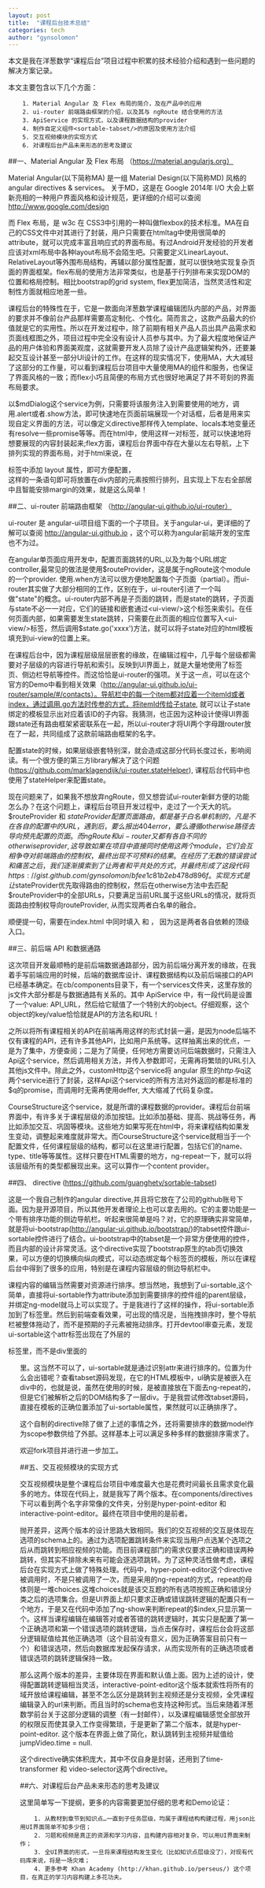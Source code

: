 ```yaml
---
layout: post
title:  "课程后台技术总结"
categories: tech
author: "gynsolomon"
---    
```


本文是我在洋葱数学“课程后台”项目过程中积累的技术经验介绍和遇到一些问题的解决方案记录。

本文主要包含以下几个方面：

        1. Material Angular 及 Flex 布局的简介，及在产品中的应用
        2. ui-router 前端路由框架的介绍，以及其与 ngRoute 结合使用的方法
        3. ApiService 的实现方式，以及课程数据结构的provider
        4. 制作自定义组件<sortable-tabset/>的原因及使用方法介绍
        5. 交互视频模块的实现方式
        6. 对课程后台产品未来形态的思考及建议


##一、Material Angular 及 Flex 布局 （https://material.angularjs.org）

Material Angular(以下简称MA) 是一组 Material Design(以下简称MD) 风格的 angular directives & services。
关于MD，这是在 Google 2014年 I/O 大会上崭新亮相的一种用户界面风格和设计规范，更详细的介绍可以查阅 http://www.google.com/design

而 Flex 布局，是 w3c 在 CSS3中引用的一种叫做flexbox的技术标准。MA在自己的CSS文件中对其进行了封装，用户只需要在htmltag中使用很简单的attribute，就可以完成丰富且响应式的界面布局。有过Android开发经验的开发者应该对xml布局中各种layout布局不会陌生吧。只需要定义LinearLayout、RelativeLayout等外围布局结构，再辅以部分属性配置，就可以很快地实现复杂页面的界面框架。flex布局的使用方法非常类似，也是基于行列排布来实现DOM的位置和格局控制。相比bootstrap的grid system, flex更加简洁，当然灵活性和定制性方面就相应地差一些。

课程后台的特殊性在于，它是一款面向洋葱数学课程编辑团队内部的产品，对界面的要求并不像前台产品那样需要高定制化、个性化。简而言之，这款产品最大的价值就是它的实用性。所以在开发过程中，除了前期有相关产品人员出具产品需求和页面线框图之外，项目过程中完全没有设计人员参与其中。为了最大程度地保证产品的用户体验和界面美观度，这就需要开发人员除了设计产品逻辑架构外，还要兼起交互设计甚至一部分UI设计的工作。在这样的现实情况下，使用MA，大大减轻了这部分的工作量，可以看到课程后台项目中大量使用MA的组件和服务，也保证了界面风格的一致；而flex小巧且简便的布局方式也很好地满足了并不苛刻的界面布局要求。

以$mdDialog这个service为例，只需要将该服务注入到需要使用的地方，调用.alert或者.show方法，即可快速地在页面前端展现一个对话框，后者是用来实现自定义界面的方法，可以像定义directive那样传入template、locals本地变量还有resolve一些promise等等。而在html中，使用<md-dialog></md-dialog>这样一对标签，就可以快速地将想要展现的内容封装起来;flex方面，课程后台界面中存在大量以左右导航，上下排列实现的界面布局，对于html来说，在<div>标签中添加 layout 属性，即可方便配置，<div layout="row" layout-align="center center" layout-margin></div>这样的一条语句即可将放置在div内部的元素按照行排列，且实现上下左右全部居中且智能安排margin的效果，就是这么简单！

##二、ui-router 前端路由框架 （http://angular-ui.github.io/ui-router）

ui-router 是 angular-ui项目组下面的一个子项目。关于angular-ui，更详细的了解可以查阅 http://angular-ui.github.io ，这个可以称为angular前端开发的宝库也不为过。

在angular单页面应用开发中，配置页面跳转的URL,以及为每个URL绑定controller,最常见的做法是使用$routeProvider，这是属于ngRoute这个module的一个provider. 使用.when方法可以很方便地配置每个子页面（partial）。而ui-router其实做了大部分相同的工作，区别在于，ui-router引进了一个叫做"state"的概念。ui-router内部不再是子页面的跳转，而是state的跳转，子页面与state不必一一对应，它们的链接和嵌套通过<ui-view/>这个标签来索引。在任何页面内部，如果需要发生state跳转，只需要在此页面的相应位置写入<ui-view/>标签，然后调用$state.go('xxxx')方法，就可以将子state对应的html模板填充到ui-view的位置上来。

在课程后台中，因为课程层级层层嵌套的缘故，在编辑过程中，几乎每个层级都需要对子层级的内容进行导航和索引。反映到UI界面上，就是大量地使用了标签页、侧边栏导航等控件。而这恰恰是ui-router的强项。关于这一点，可以在这个官方的Demo中看到相关效果（http://angular-ui.github.io/ui-router/sample/#/contacts）。导航栏中的每一个item都对应着一个itemId或者index，通过调用.go方法时传参的方式，将itemId传给子state, 就可以让子state绑定的模板显示出对应着该ID的子内容。我猜测，也正因为这种设计使得UI界面跟state还有路由框架紧密联系在一起，所以ui-router才将UI两个字母跟router放在了一起，共同组成了这款前端路由框架的名字。

配置state的时候，如果层级嵌套特别深，就会造成这部分代码长度过长，影响阅读。有一个很方便的第三方library解决了这个问题(https://github.com/marklagendijk/ui-router.stateHelper), 课程后台代码中也使用了stateHelper来配置state。

现在问题来了，如果我不想放弃ngRoute，但又想尝试ui-router新鲜方便的功能怎么办？在这个问题上，课程后台项目开发过程中，走过了一个天大的坑。$routeProvider 和 $stateProvider 配置页面路由，都是基于白名单机制的，凡是不在各自的配置中的URL，遇到后，要么报出404 error，要么遵循otherwise路径去导向预先配置的页面。而ngRoute 和 ui-router又都有各自不同的otherwise provider,这导致如果在项目中直接同时使用这两个module，它们会互相争夺对前端路由的控制权，最终出现不可预料的结果。在经历了无数的错误尝试和痛苦之后，我们逐渐摸索到了让两者和平共处的方式，并最终形成了这段代码https://gist.github.com/gynsolomon/bfee1c81b2eb478d896f 。实现方式是让$stateProvider优先取得路由的控制权，然后在otherwise方法中去匹配$routeProvider中的全部URLs，只要满足当前URL属于这些URLs的情况，就将页面路由控制权导向routeProvider, 从而实现两者白名单的融合。

顺便提一句，需要在index.html <body>中同时填入<ng-view/> 和 <ui-view/>， 因为这是两者各自依赖的顶级入口。

##三、前后端 API 和数据通路

这次项目开发最顺畅的是前后端数据通路部分，因为前后端分离开发的缘故，在我着手写前端应用的时候，后端的数据库设计、课程数据结构以及前后端接口的API已经基本确定。在cb/components目录下，有一个services文件夹，这里存放的js文件大部分都是与数据通路有关系的。其中 ApiService 中，有一段代码是设置了一个value: API_URL，然后给它赋值了一个特别大的object。仔细观察，这个object的key/value恰恰就是API的方法名和URL！

之所以将所有课程相关的API在前端再用这样的形式封装一遍，是因为node后端不仅有课程的API，还有许多其他API，比如用户系统等。这样抽离出来的优点，一是为了集中，方便查阅；二是为了简便，任何地方需要访问后端数据时，只需注入Api这个service，然后调用相关方法，并传入参数即可，无需再将繁琐的URL引入其他js文件中。除此之外，customHttp这个service将 angular 原生的$http与$q这两个service进行了封装，这样Api这个service的所有方法对外返回的都是标准的$q的promise，而调用时无需再使用deffer, 大大缩减了代码复杂度。

CourseStructure这个service，就是所谓的课程数据的provider。课程后台前端界面中，有许多关于课程层级的添加按钮。比如添加基础、提高、挑战等任务，再比如添加交互、巩固等模块。这些地方如果写死在html中，将来课程结构如果发生变动，调整起来难度就非常大。而CourseStructure这个service就相当于一个配置文件，任何课程层级的结构，都可以在这里进行配置，包括它们的name、type、title等等属性。这样只要在HTML需要的地方，ng-repeat一下，就可以将该层级所有的类型都展现出来。这可以算作一个content provider。

##四、<sortable-tabset> directive (https://github.com/guanghetv/sortable-tabset)

这是一个我自己制作的angular directive,并且将它放在了公司的github账号下面。因为是开源项目，所以其他开发者理论上也可以拿去用的。它的主要功能是一个带有排序功能的侧边导航栏。听起来很简单是吗？对，它的原理确实非常简单，就是将ui-bootstrap(http://angular-ui.github.io/bootstrap/)的tabset控件跟ui-sortable控件进行了结合。ui-bootstrap中的tabset是一个非常方便使用的控件，而且内部的设计非常灵活。这个directive实现了bootstrap原生的tab页切换效果，可以方便的切换横向纵向模式，可以动态绑定每个标签页的模板，所以在课程后台中得到了很多的应用，特别是在课程内容层级的侧边导航栏中。

课程内容的编辑当然需要对资源进行排序。想当然地，我想到了ui-sortable,这个简单，直接将ui-sortable作为attribute添加到需要排序的控件组的parent层级，并绑定ng-model就马上可以实现了。于是我进行了这样的操作，将ui-sortable添加到了<tabset>标签里。然后到前端查看效果，可出现的情况是，当拖拽排序时，整个导航栏被整体拖动了，而不是预期的子元素被拖动排序。打开devtool审查元素，发现ui-sortable这个attr标签出现在了外层的<div>标签里，而不是div里面的<ul>里。这当然不可以了，ui-sortable就是通过识别attr来进行排序的。位置为什么会出错呢？查看tabset源码发现，在它的HTML模板中，ul确实是被嵌入在div中的，也就是说，虽然在使用的时候，<tab>是被直接放在<tabset>下面去ng-repeat的，但是它们被解析之后的DOM结构多了一层div。于是我尝试修改tabset源码，直接在模板的正确位置添加了ui-sortable属性，果然就可以正确排序了。

这个自制的directive除了做了上述的事情之外，还将需要排序的数据model作为scope参数供给了外部。这样基本上可以满足多种多样的数据排序需求了。

欢迎fork项目并进行进一步加工。

##五、交互视频模块的实现方式
    
交互视频模块是整个课程后台项目中难度最大也是花费时间最长且需求变化最多的地方。体现在代码上，就是我写了两个版本。在components/directives下可以看到两个名字非常像的文件夹，分别是hyper-point-editor 和 interactive-point-editor。最终在项目中使用的是前者。

抛开差异，这两个版本的设计思路大致相同。我们的交互视频的交互是体现在选项的schema上的。通过为选项配置跳转条件来实现当用户点选某个选项之后从而跳转到相应视频的功能。而目前课程部门的需求仅要求正确和错误两种跳转，但其实不排除未来有可能会逐选项跳转。为了这种灵活性做考虑，课程后台在实现方式上做了特殊处理。代码中，hyper-point-editor这个directive被调用时，不是只被调用了一次，而是采用的ng-repeat的方式，repeat的母体则是一堆choices.这堆choices就是该交互题的所有选项按照正确和错误分类之后的选项集合。但是UI界面上却只要求正确或错误跳转逻辑的配置只有一个地方，于是又在代码中添加了ng-show来判断repeat的$index,只显示第一个。这样当课程编辑在编辑答对或者答错的跳转逻辑时，其实只是配置了第一个正确选项和第一个错误选项的跳转逻辑，当点击保存时，课程后台会将这部分逻辑赋值给其他正确选项（这个目前没有意义，因为正确答案目前只有一个）和错误选项，然后向数据库发起保存请求，从而实现所有的正确选项或者错误选项的跳转逻辑保持一致。

那么这两个版本的差异，主要体现在界面和默认值上面。因为上述的设计，使得配置跳转逻辑相当灵活，interactive-point-editor这个版本就索性将所有的域开放给课程编辑，甚至不怎么区分是跳转到主视频还是分支视频，全凭课程编辑录入的url来判断。而且当时的schema也支持这种形式。当后来随着洋葱数学前台关于这部分逻辑的调整（有一封邮件），以及课程编辑感觉全部放开的权限反而使其录入工作变得繁琐，于是更新了第二个版本，就是hyper-point-editor. 这个版本在界面上做了简化，默认跳转到主视频并赋值给jumpVideo.time = null.

这个directive确实体积庞大，其中不仅自身是封装，还用到了time-transformer 和 video-selector这两个directive。

##六、对课程后台产品未来形态的思考及建议 

这里简单写一下提纲，更多的内容需要更加仔细的思考和Demo论证：

        1. 从教材到章节到知识点…一直到子任务层级，均属于课程结构构建过程，用json比用UI界面简单不知多少倍；
        2. 习题和视频是真正的资源和学习内容，且构建内容相对复杂，可以用UI界面来制作；
        3. 全UI界面的形式，一旦将来课程结构发生变化（比如知识点层级没了），对现有代码库来说，将是一场灾难；
        4. 更多参考 Khan Academy (http://khan.github.io/perseus/) 这个项目，在真正的学习内容构建上多花功夫。

